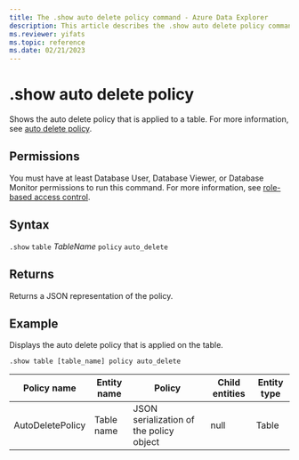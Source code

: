 ```yaml
---
title: The .show auto delete policy command - Azure Data Explorer
description: This article describes the .show auto delete policy command in Azure Data Explorer.
ms.reviewer: yifats
ms.topic: reference
ms.date: 02/21/2023
---
```

# .show auto delete policy

Shows the auto delete policy that is applied to a table. For more information, see [auto delete policy](auto-delete-policy.md).

## Permissions

You must have at least Database User, Database Viewer, or Database Monitor permissions to run this command. For more information, see [role-based access control](access-control/role-based-access-control.md).

## Syntax

`.show` `table` *TableName* `policy` `auto_delete`

## Returns

Returns a JSON representation of the policy.

## Example

Displays the auto delete policy that is applied on the table.

```kusto
.show table [table_name] policy auto_delete
```

|Policy name | Entity name | Policy | Child entities | Entity type
|---|---|---|---|---
|AutoDeletePolicy | Table name | JSON serialization of the policy object | null | Table
